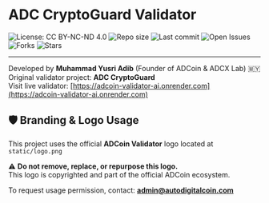 # ADC CryptoGuard Validator

![License: CC BY-NC-ND 4.0](https://img.shields.io/badge/License-BY--NC--ND%204.0-lightgrey.svg)
![Repo size](https://img.shields.io/github/repo-size/ADCoinX/adcoin-validator-ai)
![Last commit](https://img.shields.io/github/last-commit/ADCoinX/adcoin-validator-ai)
![Open Issues](https://img.shields.io/github/issues/ADCoinX/adcoin-validator-ai)
![Forks](https://img.shields.io/github/forks/ADCoinX/adcoin-validator-ai?style=social)
![Stars](https://img.shields.io/github/stars/ADCoinX/adcoin-validator-ai?style=social)

---

Developed by **Muhammad Yusri Adib** (Founder of ADCoin & ADCX Lab) 🇲🇾  
Original validator project: **ADC CryptoGuard**  
Visit live validator: [https://adcoin-validator-ai.onrender.com](https://adcoin-validator-ai.onrender.com)

## 🛡️ Branding & Logo Usage

This project uses the official **ADCoin Validator** logo located at `static/logo.png`

⚠️ **Do not remove, replace, or repurpose this logo.**  
This logo is copyrighted and part of the official ADCoin ecosystem.

To request usage permission, contact: **admin@autodigitalcoin.com**
